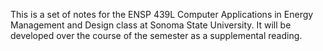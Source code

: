 This is a set of notes for the ENSP 439L Computer Applications in Energy
Management and Design class at Sonoma State University.  It will be
developed over the course of the semester as a supplemental reading.

